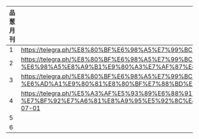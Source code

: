 |品葱月刊||
|:-|:-|
|1|https://telegra.ph/%E8%80%BF%E6%98%A5%E7%99%BC%E8%A8%80-01-18|
|2|https://telegra.ph/%E8%80%BF%E6%98%A5%E7%99%BC%E8%A8%80-%E6%98%A5%E8%A9%B1%E9%80%A3%E7%AF%87%E8%80%BF%E7%A0%B4%E4%B8%8B%E9%99%90-02-16|
|3|https://telegra.ph/%E8%80%BF%E6%98%A5%E7%99%BC%E8%A8%80-%E6%AD%A1%E9%80%81%E8%80%BF%E7%88%BD%E8%BF%8E%E6%96%B0%E5%90%8D%E5%AD%97-06-19|
|4|https://telegra.ph/%E5%A3%AF%E5%93%89%E6%88%91%E5%A4%A7%E5%A4%A9%E6%9C%9D-%E7%BF%92%E7%A6%81%E8%A9%95%E5%92%8C%E4%BB%96%E7%9A%84%E8%88%89%E6%89%8B%E6%A9%9F%E5%99%A8-07-01
|5|
|6|
